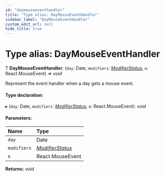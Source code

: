 ```yaml
---
id: "daymouseeventhandler"
title: "Type alias: DayMouseEventHandler"
sidebar_label: "DayMouseEventHandler"
custom_edit_url: null
hide_title: true
---
```


# Type alias: DayMouseEventHandler

Ƭ **DayMouseEventHandler**: (`day`: Date, `modifiers`: [*ModifierStatus*](modifierstatus.md), `e`: React.MouseEvent) => *void*

Represent the event handler when a day gets a mouse event.

#### Type declaration:

▸ (`day`: Date, `modifiers`: [*ModifierStatus*](modifierstatus.md), `e`: React.MouseEvent): *void*

#### Parameters:

Name | Type |
:------ | :------ |
`day` | Date |
`modifiers` | [*ModifierStatus*](modifierstatus.md) |
`e` | React.MouseEvent |

**Returns:** *void*
